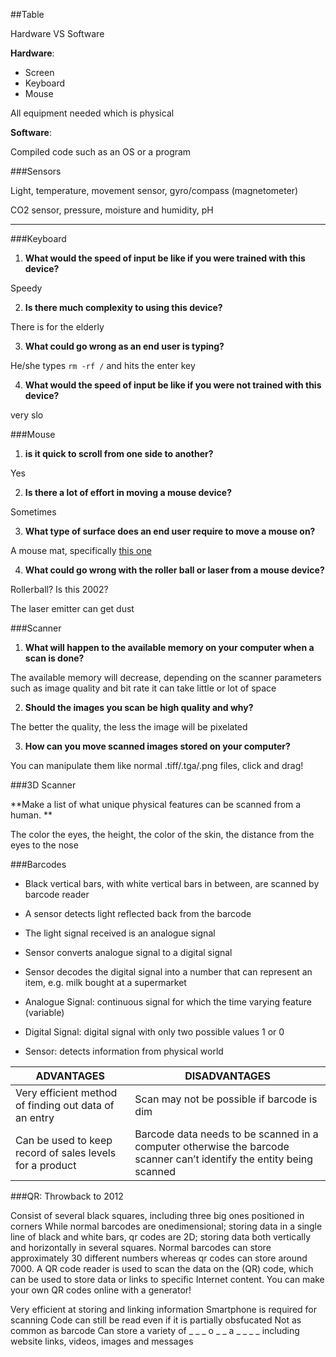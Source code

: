 ##Table

Hardware VS Software

**Hardware**:

* Screen
* Keyboard
* Mouse

All equipment needed which is physical

**Software**:

Compiled code such as an OS or a program

###Sensors

Light, temperature, movement sensor, gyro/compass (magnetometer)

CO2 sensor, pressure, moisture and humidity, pH

---

###Keyboard

1) **What would the speed of input be like if you were trained with this device?**

Speedy

2) **Is there much complexity to using this device?**

There is for the elderly 

3) **What could go wrong as an end user is typing?**

He/she types ````rm -rf /```` and hits the enter key

4) **What would the speed of input be like if you were not trained with this device?**

very slo

###Mouse

1) **is it quick to scroll from one side to another?**

Yes

2) **Is there a lot of effort in moving a mouse device?**

Sometimes

3) **What type of surface does an end user require to move a mouse on?**

A mouse mat, specifically [this one](http://36.media.tumblr.com/2c3a5b917be2686888a0ccfed94b601c/tumblr_o4x6tiXkaR1qdl9ybo1_1280.jpg)

4) **What could go wrong with the roller ball or laser from a mouse device?**

Rollerball? Is this 2002?

The laser emitter can get dust

###Scanner

1) **What will happen to the available memory on your computer when a scan is done?**

The available memory will decrease, depending on the scanner parameters such as image quality and bit rate it can take little or lot of space

2) **Should the images you scan be high quality and why?**

The better the quality, the less the image will be pixelated

3) **How can you move scanned images stored on your computer?**

You can manipulate them like normal .tiff/.tga/.png files, click and drag!

###3D Scanner

**Make a list of what unique physical features can be scanned from a human. **

The color the eyes, the height, the color of the skin, the distance from the eyes to the nose

###Barcodes

* Black vertical bars, with white vertical bars in between, are scanned by barcode reader
* A sensor detects light reflected back from the barcode
* The light signal received is an analogue signal
* Sensor converts analogue signal to a digital signal
* Sensor decodes the digital signal into a number that can represent an item, e.g. milk bought at a supermarket

* Analogue Signal: continuous signal for which the time varying feature (variable)
* Digital Signal:  digital signal with only two possible values 1 or 0
* Sensor: detects information from physical world

| ADVANTAGES                                   | DISADVANTAGES                              |
|----------------------------------------------|--------------------------------------------|
| Very efficient method of finding out data of an entry | Scan may not be possible if barcode is dim |
| Can be used to keep record of sales levels for a product | Barcode data needs to be scanned in a computer otherwise the barcode scanner can’t identify the entity being scanned |



###QR: Throwback to 2012

Consist of several black squares, including three big ones positioned in corners
While normal barcodes are onedimensional; storing data in a single line of black and white bars, qr codes are 2D; storing data both vertically and horizontally in several squares.
Normal barcodes can store approximately 30 different numbers whereas qr codes can store around 7000.
A QR code reader is used to scan the data on the (QR) code, which can be used to store data or links to specific Internet content.
You can make your own QR codes online with a generator!

Very efficient at storing and linking information
Smartphone is required for scanning
Code can still be read even if it is partially obsfucated
Not as common as barcode
Can store a variety of _ _ _ o _ _ a _ _ _ _ including website links, videos, images and messages



